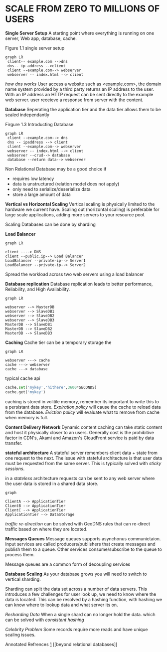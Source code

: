 # SCALE FROM ZERO TO MILLIONS OF USERS
**Single Server Setup** A starting point where everything is running on one server, Web app, database, cache.

Figure 1.1 single server setup
```mermaid
graph LR
 client-- example.com -->dns
 dns-- ip address -->client
 client --example.com--> webserver 
 webserver -- index.html --> client 
```

*how dns works* User access a website such as <example.com>, the domain name system provided by a third party returns an IP address to the user. With an IP address an HTTP request can be sent directly to the example web server. user receieve a response from server with the content.

**Database**
 Seperating the application tier and the data tier allows them to be scaled independantly
 
Firgure 1.3 Introducting Database
```mermaid
graph LR
 client --example.com--> dns
 dns -- ipaddress --> client
 client --example.com--> webserver 
 webserver -- index.html --> client 
 webserver --crud--> database
 database --return data--> webserver
 ```

 Non Relational Database may be a good choice if
 - requires low latency
 - data is unstructured (relation model does not apply)
 - only need to serialize/deserialize data
 - store a large amount of data

**Vertical vs Horizontal Scaling**
Vertical scaling is physically limited to the hardware we current have.
Scaling out (horizontal scaling) is preferable for large scale applications, adding more servers to your resource pool.

Scaling Databases  can be done by sharding

**Load Balancer**
```mermaid
graph LR

client ----> DNS
client --public.ip--> Load Balancer
LoadBalancer --private-ip--> Server1
LoadBalancer --private-ip--> Server2
```

Spread the workload across two web servers using a load balancer

**Database replication**
Database replication leads to better performance, Reliability, and High Availability.

```mermaid
graph LR

webserver --> MasterDB
webserver --> SlaveDB1
webserver --> SlaveDB2
webserver --> SlaveDB3
MasterDB --> SlaveDB1
MasterDB --> SlaveDB2
MasterDB --> SlaveDB3
```

**Caching**
Cache tier can be a temporary storage the 
```mermaid
graph LR

webserver ---> cache
cache ---> webserver
cache ---> database
```

typical cache api
```python
cache.set('mykey','hithere',3600*SECONDS)
cache.get('mykey')
```

caching is stored in volitile memory, remember its important to write this to a persistant data store. *Expiration policy* will cause the cache to reload data from the database. *Eviction policy* will evaluate what to remove from cache when memory is full.

**Content Delivery Network**
Dynamic content caching can take static content and host it physically closer to an users. 
Generally cost is the prohibitive factor in CDN's, Akami and Amazon's CloudFront service is paid by data transfer. 

**stateful architecture**
A stateful server remembers client data + state from one request to the next. The issue with stateful architecture is that user data must be requested from the same server. This is typically solved with *sticky sessions*.  

in a *stateless* architecture requests can be sent to any web server where the user data is stored in a shared data store.

```mermaid
graph

ClientA --> ApplicationTier
ClientB --> ApplicationTier
ClientC --> ApplicationTier
ApplicationTier --> DataStorage
```

*traffic re-direction* can be solved with GeoDNS rules that can re-direct traffic based on where they are located.

**Messages Queues**
Message queues supports asynchonus communictaion. Input services are called producers/publishers that create messages and publish them to a queue. Other services consume/subscribe to the queue to process them.

Message queues are a common form of decoupling services

**Database Scaling**
As your database grows you will need to switch to vertical sharding. 

Sharding can split the data set across a number of data servers. This introduces a few challenges for user look up, we need to know where the data is located. This can be resolved by a hashing function, with hashing we can know where to lookup data and what server its on.

*Resharding Data* When a single shard can no longer hold the data. which can be solved  with *consistent hashing*

*Celebrity Problem* Some records require more reads and have unique scaling issues.

Annotated Refrences
[1](https://blog.teamtreehouse.com/should-you-go-beyond-relational-databases) [[beyond relational databases]]

